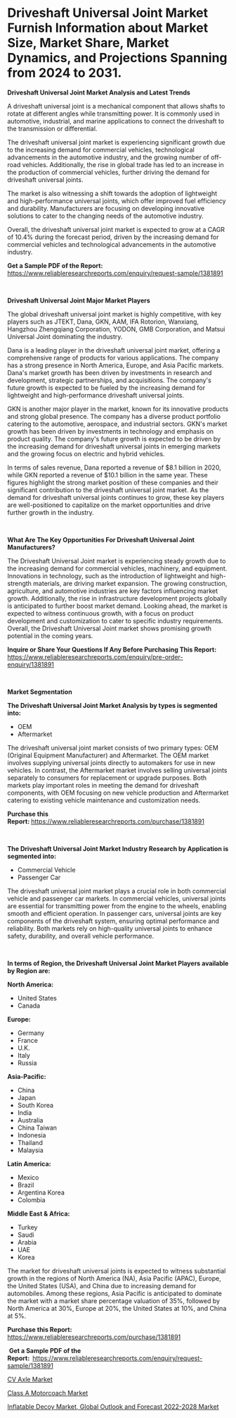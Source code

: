 <p><h1>Driveshaft Universal Joint Market Furnish Information about Market Size, Market Share, Market Dynamics, and Projections Spanning from 2024 to 2031.</h1></p><p><strong>Driveshaft Universal Joint Market Analysis and Latest Trends</strong></p>
<p><p>A driveshaft universal joint is a mechanical component that allows shafts to rotate at different angles while transmitting power. It is commonly used in automotive, industrial, and marine applications to connect the driveshaft to the transmission or differential.</p><p>The driveshaft universal joint market is experiencing significant growth due to the increasing demand for commercial vehicles, technological advancements in the automotive industry, and the growing number of off-road vehicles. Additionally, the rise in global trade has led to an increase in the production of commercial vehicles, further driving the demand for driveshaft universal joints.</p><p>The market is also witnessing a shift towards the adoption of lightweight and high-performance universal joints, which offer improved fuel efficiency and durability. Manufacturers are focusing on developing innovative solutions to cater to the changing needs of the automotive industry.</p><p>Overall, the driveshaft universal joint market is expected to grow at a CAGR of 10.4% during the forecast period, driven by the increasing demand for commercial vehicles and technological advancements in the automotive industry.</p></p>
<p><strong>Get a Sample PDF of the Report:&nbsp;</strong> <a href="https://www.reliableresearchreports.com/enquiry/request-sample/1381891">https://www.reliableresearchreports.com/enquiry/request-sample/1381891</a></p>
<p>&nbsp;</p>
<p><strong>Driveshaft Universal Joint Major Market Players</strong></p>
<p><p>The global driveshaft universal joint market is highly competitive, with key players such as JTEKT, Dana, GKN, AAM, IFA Rotorion, Wanxiang, Hangzhou Zhengqiang Corporation, YODON, GMB Corporation, and Matsui Universal Joint dominating the industry.</p><p>Dana is a leading player in the driveshaft universal joint market, offering a comprehensive range of products for various applications. The company has a strong presence in North America, Europe, and Asia Pacific markets. Dana's market growth has been driven by investments in research and development, strategic partnerships, and acquisitions. The company's future growth is expected to be fueled by the increasing demand for lightweight and high-performance driveshaft universal joints.</p><p>GKN is another major player in the market, known for its innovative products and strong global presence. The company has a diverse product portfolio catering to the automotive, aerospace, and industrial sectors. GKN's market growth has been driven by investments in technology and emphasis on product quality. The company's future growth is expected to be driven by the increasing demand for driveshaft universal joints in emerging markets and the growing focus on electric and hybrid vehicles.</p><p>In terms of sales revenue, Dana reported a revenue of $8.1 billion in 2020, while GKN reported a revenue of $10.1 billion in the same year. These figures highlight the strong market position of these companies and their significant contribution to the driveshaft universal joint market. As the demand for driveshaft universal joints continues to grow, these key players are well-positioned to capitalize on the market opportunities and drive further growth in the industry.</p></p>
<p>&nbsp;</p>
<p><strong>What Are The Key Opportunities For Driveshaft Universal Joint Manufacturers?</strong></p>
<p><p>The Driveshaft Universal Joint market is experiencing steady growth due to the increasing demand for commercial vehicles, machinery, and equipment. Innovations in technology, such as the introduction of lightweight and high-strength materials, are driving market expansion. The growing construction, agriculture, and automotive industries are key factors influencing market growth. Additionally, the rise in infrastructure development projects globally is anticipated to further boost market demand. Looking ahead, the market is expected to witness continuous growth, with a focus on product development and customization to cater to specific industry requirements. Overall, the Driveshaft Universal Joint market shows promising growth potential in the coming years.</p></p>
<p><strong>Inquire or Share Your Questions If Any Before Purchasing This Report:</strong> <a href="https://www.reliableresearchreports.com/enquiry/pre-order-enquiry/1381891">https://www.reliableresearchreports.com/enquiry/pre-order-enquiry/1381891</a></p>
<p>&nbsp;</p>
<p><strong>Market Segmentation</strong></p>
<p><strong>The Driveshaft Universal Joint Market Analysis by types is segmented into:</strong></p>
<p><ul><li>OEM</li><li>Aftermarket</li></ul></p>
<p><p>The driveshaft universal joint market consists of two primary types: OEM (Original Equipment Manufacturer) and Aftermarket. The OEM market involves supplying universal joints directly to automakers for use in new vehicles. In contrast, the Aftermarket market involves selling universal joints separately to consumers for replacement or upgrade purposes. Both markets play important roles in meeting the demand for driveshaft components, with OEM focusing on new vehicle production and Aftermarket catering to existing vehicle maintenance and customization needs.</p></p>
<p><strong>Purchase this Report:&nbsp;</strong><a href="https://www.reliableresearchreports.com/purchase/1381891">https://www.reliableresearchreports.com/purchase/1381891</a></p>
<p>&nbsp;</p>
<p><strong>The Driveshaft Universal Joint Market Industry Research by Application is segmented into:</strong></p>
<p><ul><li>Commercial Vehicle</li><li>Passenger Car</li></ul></p>
<p><p>The driveshaft universal joint market plays a crucial role in both commercial vehicle and passenger car markets. In commercial vehicles, universal joints are essential for transmitting power from the engine to the wheels, enabling smooth and efficient operation. In passenger cars, universal joints are key components of the driveshaft system, ensuring optimal performance and reliability. Both markets rely on high-quality universal joints to enhance safety, durability, and overall vehicle performance.</p></p>
<p>&nbsp;</p>
<p><strong>In terms of Region, the Driveshaft Universal Joint Market Players available by Region are:</strong></p>
<p>
    <p> <strong> North America: </strong>
        <ul>
            <li>United States</li>
            <li>Canada</li>
        </ul>
        </p> 
    <p> <strong> Europe: </strong>
        <ul>
            <li>Germany</li>
            <li>France</li>
            <li>U.K.</li>
            <li>Italy</li>
            <li>Russia</li>
        </ul>
        </p> 
    <p> <strong> Asia-Pacific: </strong>
        <ul>
            <li>China</li>
            <li>Japan</li>
            <li>South Korea</li>
            <li>India</li>
            <li>Australia</li>
            <li>China Taiwan</li>
            <li>Indonesia</li>
            <li>Thailand</li>
            <li>Malaysia</li>
        </ul>
        </p> 
    <p> <strong> Latin America: </strong>
        <ul>
            <li>Mexico</li>
            <li>Brazil</li>
            <li>Argentina Korea</li>
            <li>Colombia</li>
        </ul>
        </p> 
    <p> <strong> Middle East & Africa: </strong>
        <ul>
            <li>Turkey</li>
            <li>Saudi</li>
            <li>Arabia</li>
            <li>UAE</li>
            <li>Korea</li>
        </ul>
    </p>
    </p>
<p><p>The market for driveshaft universal joints is expected to witness substantial growth in the regions of North America (NA), Asia Pacific (APAC), Europe, the United States (USA), and China due to increasing demand for automobiles. Among these regions, Asia Pacific is anticipated to dominate the market with a market share percentage valuation of 35%, followed by North America at 30%, Europe at 20%, the United States at 10%, and China at 5%.</p></p>
<p><strong>Purchase this Report: </strong><a href="https://www.reliableresearchreports.com/purchase/1381891">https://www.reliableresearchreports.com/purchase/1381891</a></p>
<p>&nbsp;<strong>Get a Sample PDF of the Report:&nbsp;&nbsp;</strong><a href="https://www.reliableresearchreports.com/enquiry/request-sample/1381891">https://www.reliableresearchreports.com/enquiry/request-sample/1381891</a></p>
<p><strong></strong></p>
<p><p><a href="https://github.com/shotows/Market-Research-Report-List-1/blob/main/cv-axle-market.md">CV Axle Market</a></p><p><a href="https://github.com/Sinjinluong3e0awx2m195k76/Market-Research-Report-List-1/blob/main/class-a-motorcoach-market.md">Class A Motorcoach Market</a></p><p><a href="https://view.publitas.com/reportprime-1/inflatable-decoy-market-global-outlook-and-forecast-2022-2028-market-research-report-provides-thorough-industry-overview-which-offers-an-in-depth-analysis-of-product-trends-and-new-market-divisions/">Inflatable Decoy Market, Global Outlook and Forecast 2022-2028 Market</a></p></p>